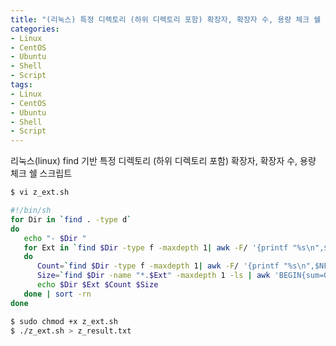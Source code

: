 ```yaml
---
title: "(리눅스) 특정 디렉토리 (하위 디렉토리 포함) 확장자, 확장자 수, 용량 체크 쉘 스크립트"
categories: 
- Linux 
- CentOS
- Ubuntu
- Shell
- Script
tags:
- Linux 
- CentOS
- Ubuntu
- Shell
- Script
---
```


리눅스(linux) find 기반 특정 디렉토리 (하위 디렉토리 포함) 확장자, 확장자 수, 용량 체크 쉘 스크립트

```bash
$ vi z_ext.sh
```

```bash
#!/bin/sh
for Dir in `find . -type d`
do
   echo "- $Dir "
   for Ext in `find $Dir -type f -maxdepth 1| awk -F/ '{printf "%s\n",$NF}' | grep "\." | sed -e 's/.*\.\([a-zA-Z0-9].*\)/\1/g'  | sort -u`
   do
      Count=`find $Dir -type f -maxdepth 1| awk -F/ '{printf "%s\n",$NF}' | grep -c "\.${Ext}$"`
      Size=`find $Dir -name "*.$Ext" -maxdepth 1 -ls | awk 'BEGIN{sum=0} {sum=sum+$7} END{print sum}'`
      echo $Dir $Ext $Count $Size
   done | sort -rn
done
```

```bash
$ sudo chmod +x z_ext.sh
$ ./z_ext.sh > z_result.txt
```

